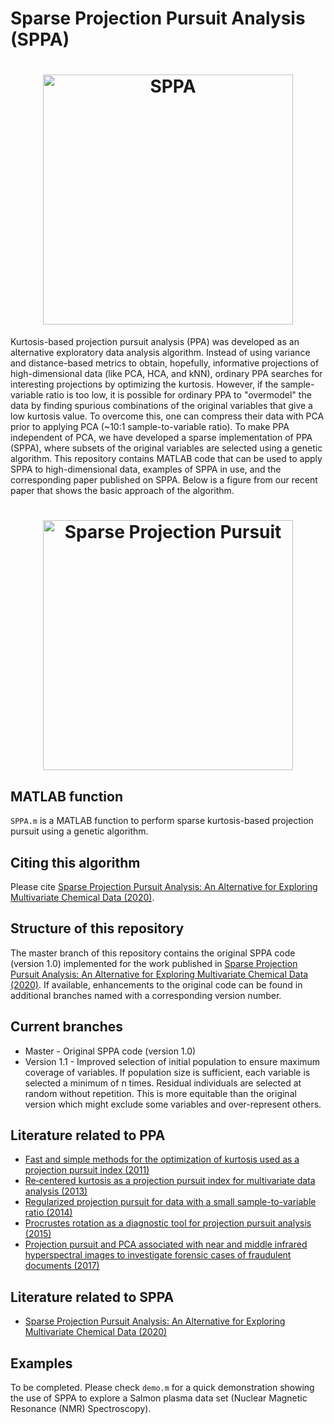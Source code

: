 Sparse Projection Pursuit Analysis (SPPA)
=====================
<h1 align="center">
<img src="https://S-Driscoll.github.io/img/Graph_abs.png" alt="SPPA" width="400"/>
</h1>

Kurtosis-based projection pursuit analysis (PPA) was developed as an alternative exploratory data analysis algorithm. Instead of using variance and distance-based metrics to obtain, hopefully, informative projections of high-dimensional data (like PCA, HCA, and kNN), ordinary PPA searches for interesting projections by optimizing the kurtosis. However, if the sample-variable ratio is too low, it is possible for ordinary PPA to "overmodel" the data by finding spurious combinations of the original variables that give a low kurtosis value. To overcome this, one can compress their data with PCA prior to applying PCA (~10:1 sample-to-variable ratio). To make PPA independent of PCA, we have developed a sparse implementation of PPA (SPPA), where subsets of the original variables are selected using a genetic algorithm. This repository contains MATLAB code that can be used to apply SPPA to high-dimensional data, examples of SPPA in use, and the corresponding paper published on SPPA. Below is a figure from our recent paper that shows the basic approach of the algorithm.

<h1 align="center">
<img src="https://S-Driscoll.github.io/img/alg.png" alt="Sparse Projection Pursuit" width="400"/>
</h1>

MATLAB function
----------

`SPPA.m` is a MATLAB function to perform sparse kurtosis-based projection pursuit using a genetic algorithm.

Citing this algorithm
----------
Please cite [Sparse Projection Pursuit Analysis: An Alternative for Exploring Multivariate Chemical Data (2020)](https://pubs.acs.org/doi/abs/10.1021/acs.analchem.9b03166).

Structure of this repository
----------
The master branch of this repository contains the original SPPA code (version 1.0) implemented for the work published in [Sparse Projection Pursuit Analysis: An Alternative for Exploring Multivariate Chemical Data (2020)](https://pubs.acs.org/doi/abs/10.1021/acs.analchem.9b03166). If available, enhancements to the original code can be found in additional branches named with a corresponding version number.

Current branches
----------
* Master - Original SPPA code (version 1.0)
* Version 1.1 - Improved selection of initial population to ensure maximum coverage of variables. If population size is sufficient, each variable is selected a minimum of n times. Residual individuals are selected at random without repetition. This is more equitable than the original version which might exclude some variables and over-represent others.

Literature related to PPA
-------------

* [Fast and simple methods for the optimization of kurtosis used as a projection pursuit index (2011)](https://doi.org/10.1016/j.aca.2011.08.006)
* [Re‐centered kurtosis as a projection pursuit index for multivariate data analysis (2013)](https://doi.org/10.1002/cem.2568)
* [Regularized projection pursuit for data with a small sample-to-variable ratio (2014)](https://link.springer.com/article/10.1007/s11306-013-0612-z)
* [Procrustes rotation as a diagnostic tool for projection pursuit analysis (2015)](https://doi.org/10.1016/j.aca.2015.03.006)
* [Projection pursuit and PCA associated with near and middle infrared hyperspectral images to investigate forensic cases of fraudulent documents (2017)](https://doi.org/10.1016/j.microc.2016.10.024)

Literature related to SPPA
-------------
* [Sparse Projection Pursuit Analysis: An Alternative for Exploring Multivariate Chemical Data (2020)](https://pubs.acs.org/doi/abs/10.1021/acs.analchem.9b03166)

Examples 
-------------
To be completed. Please check `demo.m` for a quick demonstration showing the use of SPPA to explore a Salmon plasma data set (Nuclear Magnetic Resonance (NMR) Spectroscopy).

<!---### Salmon clustering using Nuclear Magnetic Resonance (NMR) Spectroscopy
This example uses data found in the mat file `Salmon.mat` in this repository with an example analysis using SPPA found in `demo.m`--->

